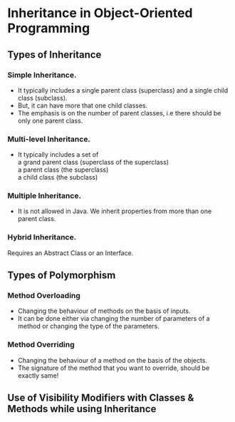 # Inheritance in Object-Oriented Programming

## Types of Inheritance

### Simple Inheritance.  
- It typically includes a single parent class (superclass)
and a single child class (subclass).
- But, it can have more that one child classes.
- The emphasis is on the number of parent classes, i.e there should be only one parent class.

### Multi-level Inheritance.
- It typically includes a set of  
 a grand parent class (superclass of the superclass)  
 a parent class (the superclass)  
 a child class (the subclass)

### Multiple Inheritance.
- It is not allowed in Java.
We inherit properties from more than one parent class.

### Hybrid Inheritance.
Requires an Abstract Class or an Interface.
 
## Types of Polymorphism

### Method Overloading
- Changing the behaviour of methods on the basis of inputs.
- It can be done either via changing the number of parameters of a method or changing the type of the parameters.

### Method Overriding
- Changing the behaviour of a method on the basis of the objects.
- The signature of the method that you want to override, should be exactly same!

## Use of Visibility Modifiers with Classes & Methods while using Inheritance